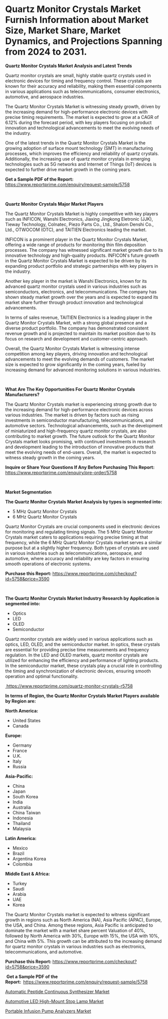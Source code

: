 <p><h1>Quartz Monitor Crystals Market Furnish Information about Market Size, Market Share, Market Dynamics, and Projections Spanning from 2024 to 2031.</h1></p><p><strong>Quartz Monitor Crystals Market Analysis and Latest Trends</strong></p>
<p><p>Quartz monitor crystals are small, highly stable quartz crystals used in electronic devices for timing and frequency control. These crystals are known for their accuracy and reliability, making them essential components in various applications such as telecommunications, consumer electronics, automotive, and aerospace industries.</p><p>The Quartz Monitor Crystals Market is witnessing steady growth, driven by the increasing demand for high-performance electronic devices with precise timing requirements. The market is expected to grow at a CAGR of 6.12% during the forecast period, with key players focusing on product innovation and technological advancements to meet the evolving needs of the industry.</p><p>One of the latest trends in the Quartz Monitor Crystals Market is the growing adoption of surface mount technology (SMT) in manufacturing processes, which improves the efficiency and reliability of quartz crystals. Additionally, the increasing use of quartz monitor crystals in emerging technologies such as 5G networks and Internet of Things (IoT) devices is expected to further drive market growth in the coming years.</p></p>
<p><strong>Get a Sample PDF of the Report:&nbsp;</strong> <a href="https://www.reportprime.com/enquiry/request-sample/5758">https://www.reportprime.com/enquiry/request-sample/5758</a></p>
<p>&nbsp;</p>
<p><strong>Quartz Monitor Crystals Major Market Players</strong></p>
<p><p>The Quartz Monitor Crystals Market is highly competitive with key players such as INFICON, Wanshi Electronics, Jiaxing Jingkong Eletronic (JJK), Tieway Technology, Colnatec, Piezo Parts Co., Ltd., Shalom Denshi Co., Ltd., OTWOCOM (OTC), and TAITIEN Electronics leading the market.</p><p>INFICON is a prominent player in the Quartz Monitor Crystals Market, offering a wide range of products for monitoring thin film deposition processes. The company has witnessed significant market growth due to its innovative technology and high-quality products. INFICON's future growth in the Quartz Monitor Crystals Market is expected to be driven by its expanding product portfolio and strategic partnerships with key players in the industry.</p><p>Another key player in the market is Wanshi Electronics, known for its advanced quartz monitor crystals used in various industries such as semiconductors, electronics, and telecommunications. The company has shown steady market growth over the years and is expected to expand its market share further through product innovation and technological advancements.</p><p>In terms of sales revenue, TAITIEN Electronics is a leading player in the Quartz Monitor Crystals Market, with a strong global presence and a diverse product portfolio. The company has demonstrated consistent revenue growth and is projected to maintain its market position due to its focus on research and development and customer-centric approach.</p><p>Overall, the Quartz Monitor Crystals Market is witnessing intense competition among key players, driving innovation and technological advancements to meet the evolving demands of customers. The market size is expected to grow significantly in the coming years, fueled by increasing demand for advanced monitoring solutions in various industries.</p></p>
<p>&nbsp;</p>
<p><strong>What Are The Key Opportunities For Quartz Monitor Crystals Manufacturers?</strong></p>
<p><p>The Quartz Monitor Crystals market is experiencing strong growth due to the increasing demand for high-performance electronic devices across various industries. The market is driven by factors such as rising investments in semiconductor manufacturing, telecommunications, and automotive sectors. Technological advancements, such as the development of miniaturized and high-frequency quartz monitor crystals, are also contributing to market growth. The future outlook for the Quartz Monitor Crystals market looks promising, with continued investments in research and development leading to the introduction of innovative products that meet the evolving needs of end-users. Overall, the market is expected to witness steady growth in the coming years.</p></p>
<p><strong>Inquire or Share Your Questions If Any Before Purchasing This Report:</strong> <a href="https://www.reportprime.com/enquiry/pre-order/5758">https://www.reportprime.com/enquiry/pre-order/5758</a></p>
<p>&nbsp;</p>
<p><strong>Market Segmentation</strong></p>
<p><strong>The Quartz Monitor Crystals Market Analysis by types is segmented into:</strong></p>
<p><ul><li>5 MHz Quartz Monitor Crystals</li><li>6 MHz Quartz Monitor Crystals</li></ul></p>
<p><p>Quartz Monitor Crystals are crucial components used in electronic devices for monitoring and regulating timing signals. The 5 MHz Quartz Monitor Crystals market caters to applications requiring precise timing at that frequency, while the 6 MHz Quartz Monitor Crystals market serves a similar purpose but at a slightly higher frequency. Both types of crystals are used in various industries such as telecommunications, aerospace, and automotive, where accuracy and reliability are key factors in ensuring smooth operations of electronic systems.</p></p>
<p><strong>Purchase this Report:&nbsp;</strong><a href="https://www.reportprime.com/checkout?id=5758&price=3590">https://www.reportprime.com/checkout?id=5758&price=3590</a></p>
<p>&nbsp;</p>
<p><strong>The Quartz Monitor Crystals Market Industry Research by Application is segmented into:</strong></p>
<p><ul><li>Optics</li><li>LED</li><li>OLED</li><li>Semiconductor</li></ul></p>
<p><p>Quartz monitor crystals are widely used in various applications such as optics, LED, OLED, and the semiconductor market. In optics, these crystals are essential for providing precise time measurements and frequency regulation. In the LED and OLED markets, quartz monitor crystals are utilized for enhancing the efficiency and performance of lighting products. In the semiconductor market, these crystals play a crucial role in controlling the timing and synchronization of electronic devices, ensuring smooth operation and optimal functionality.</p></p>
<p><a href="https://www.reportprime.com/quartz-monitor-crystals-r5758">&nbsp;https://www.reportprime.com/quartz-monitor-crystals-r5758</a></p>
<p><strong>In terms of Region, the Quartz Monitor Crystals Market Players available by Region are:</strong></p>
<p>
    <p> <strong> North America: </strong>
        <ul>
            <li>United States</li>
            <li>Canada</li>
        </ul>
        </p> 
    <p> <strong> Europe: </strong>
        <ul>
            <li>Germany</li>
            <li>France</li>
            <li>U.K.</li>
            <li>Italy</li>
            <li>Russia</li>
        </ul>
        </p> 
    <p> <strong> Asia-Pacific: </strong>
        <ul>
            <li>China</li>
            <li>Japan</li>
            <li>South Korea</li>
            <li>India</li>
            <li>Australia</li>
            <li>China Taiwan</li>
            <li>Indonesia</li>
            <li>Thailand</li>
            <li>Malaysia</li>
        </ul>
        </p> 
    <p> <strong> Latin America: </strong>
        <ul>
            <li>Mexico</li>
            <li>Brazil</li>
            <li>Argentina Korea</li>
            <li>Colombia</li>
        </ul>
        </p> 
    <p> <strong> Middle East & Africa: </strong>
        <ul>
            <li>Turkey</li>
            <li>Saudi</li>
            <li>Arabia</li>
            <li>UAE</li>
            <li>Korea</li>
        </ul>
    </p>
    </p>
<p><p>The Quartz Monitor Crystals market is expected to witness significant growth in regions such as North America (NA), Asia Pacific (APAC), Europe, the USA, and China. Among these regions, Asia Pacific is anticipated to dominate the market with a market share percent Valuation of 40%, followed by North America with 30%, Europe with 15%, the USA with 10%, and China with 5%. This growth can be attributed to the increasing demand for quartz monitor crystals in various industries such as electronics, telecommunications, and automotive.</p></p>
<p><strong>Purchase this Report: </strong><a href="https://www.reportprime.com/checkout?id=5758&price=3590">https://www.reportprime.com/checkout?id=5758&price=3590</a></p>
<p>&nbsp;<strong>Get a Sample PDF of the Report:&nbsp;&nbsp;</strong><a href="https://www.reportprime.com/enquiry/request-sample/5758">https://www.reportprime.com/enquiry/request-sample/5758</a></p>
<p><strong></strong></p>
<p><p><a href="https://issuu.com/reportprime-2/docs/automatic-peptide-continuous-synthesizer-market-si">Automatic Peptide Continuous Synthesizer Market</a></p><p><a href="https://medium.com/@gabrieluffman5656/global-automotive-led-high-mount-stop-lamp-market-is-projected-to-grow-at-a-cagr-of-5-2-36a2f630f07c">Automotive LED High-Mount Stop Lamp Market</a></p><p><a href="https://issuu.com/reportprime-2/docs/portable-infusion-pump-analyzers-market-size-2030.">Portable Infusion Pump Analyzers Market</a></p></p>